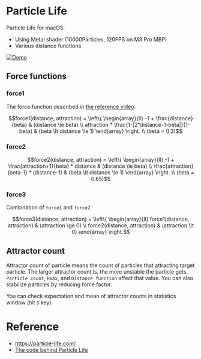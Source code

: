 # Particle Life

Particle Life for macOS.

- Using Metal shader (10000Particles, 120FPS on M3 Pro MBP)
- Various distance functions

[![Demo](https://img.youtube.com/vi/sMCg2N1tcBA/0.jpg)](https://www.youtube.com/watch?v=sMCg2N1tcBA)

## Force functions

### force1

The force function described in [the reference video](https://youtu.be/scvuli-zcRc?si=QMxci6VO3pppf4lN).

```math
force1(distance, attraction) = \left\{
\begin{array}{ll}
-1 + \frac{distance}{beta} & (distance \le beta) \\
attraction * \frac{1-|2*distance-1-beta|}{1-beta} & (beta \lt distance \le 1)
\end{array}
\right.
\\
(beta = 0.3)
```

### force2

```math
force2(distance, attraction) = \left\{
\begin{array}{ll}
-1 + \frac{attraction+1}{beta} * distance & (distance \le beta) \\
\frac{attraction}{beta-1} * (distance-1) & (beta \lt distance \le 1)
\end{array}
\right.
\\
(beta = 0.65)
```

### force3

Combination of `force1` and `force2`.

```math
force3(distance, attraction) = \left\{
\begin{array}{ll}
force1(distance, attraction) & (attraction \ge 0) \\
force2(distance, attraction) & (attraction \lt 0)
\end{array}
\right.
```

## Attractor count

Attractor count of particle means the count of particles that attracting target particle.
The larger attractor count is, the more unstable the particle gets.
`Particle count`, `Rmax`, and `Distance function` affect that value. You can also stabilize particles by reducing force factor.

You can check expectation and mean of attractor counts in statistics window (hit `S` key).

# Reference 
- https://particle-life.com/
- [The code behind Particle Life](https://youtu.be/scvuli-zcRc?si=QMxci6VO3pppf4lN)
